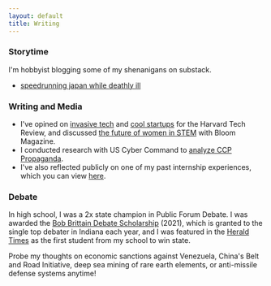 ```yaml
---
layout: default
title: Writing
---
```


### Storytime
I'm hobbyist blogging some of my shenanigans on substack.
* [speedrunning japan while deathly ill](https://substack.com/home/post/p-177126064)

### Writing and Media
* I've opined on [invasive tech](https://harvardtechnologyreview.com/2024/11/01/ai-glasses-unveil-privacy-risks-an-interview-with-the-creators-of-i-xray/) and [cool startups](https://harvardtechnologyreview.com/2024/12/17/from-dorm-room-to-boardroom-how-ron-nachum-and-sapien-are-redefining-ai-in-corporate-finance/) for the Harvard Tech Review, and discussed [the future of women in STEM](https://www.magbloom.com/2020/04/for-the-love-of-stem-a-conversation-about-the-future-of-women-in-technology/) with Bloom Magazine. 
* I conducted research with US Cyber Command to [analyze CCP Propaganda](https://drive.google.com/file/d/12VHdBQsu-iHl5Fe853OpN78hiKPkt_NG/view?usp=sharing). 
* I've also reflected publicly on one of my past internship experiences, which you can view [here](https://www.youtube.com/watch?v=feeIwfM_vVs). 

### Debate
In high school, I was a 2x state champion in Public Forum Debate. I was awarded the [Bob Brittain Debate Scholarship](https://www.inspeechanddebate.org/recognition/scholarships) (2021), which is granted to the single top debater in Indiana each year, and I was featured in the [Herald Times](https://drive.google.com/file/d/14VMl5QaqvOlLlHkxkB4a2Fn4Xy9jzzQy/view) as the first student from my school to win state. 

Probe my thoughts on economic sanctions against Venezuela, China's Belt and Road Initiative, deep sea mining of rare earth elements, or anti-missile defense systems anytime! 